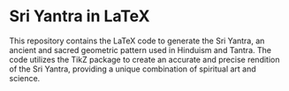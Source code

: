 # Sri Yantra in LaTeX

This repository contains the LaTeX code to generate the Sri Yantra, an ancient and sacred geometric pattern used in Hinduism and Tantra. The code utilizes the TikZ package to create an accurate and precise rendition of the Sri Yantra, providing a unique combination of spiritual art and science.
